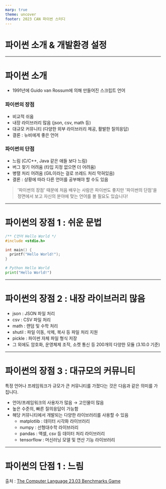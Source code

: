 ```yaml
---
marp: true
theme: uncover
footer: 2023 CAN 파이썬 스터디
---
```


<style>
  :root {
    font-size: 1.25rem;
  }
</style>

# 파이썬 소개 & 개발환경 설정

---

# 파이썬 소개

- 1991년에 Guido van Rossum에 의해 만들어진 스크립트 언어

### 파이썬의 장점

* 비교적 쉬움
* 내장 라이브러리 많음 (json, csv, math 등)
* 대규모 커뮤니티 (다양한 외부 라이브러리 제공, 활발한 질의응답)
* 결론 : 뉴비에게 좋은 언어

### 파이썬의 단점

* 느림 (C/C++, Java 같은 애들 보다 느림)
* 버그 찾기 어려움 (타입 지정 없으면 더 어려움)
* 병렬 처리 어려움 (GIL이라는 걸로 쓰레드 처리 막혀있음)
* 결론 : 상황에 따라 다른 언어를 공부해야 할 수도 있음

> '파이썬의 장점' 때문에 처음 배우는 사람은 파이썬도 좋지만
> '파이썬의 단점'을 정면에서 보고 자신의 분야에 맞는 언어를 볼 필요도 있습니다!

---

# 파이썬의 장점 1 : 쉬운 문법

```c
/** C언어 Hello World */
#include <stdio.h>

int main() {
  printf("Hello World!");
}
```

```python
# Python Hello World
print("Hello World!")
```

---

# 파이썬의 장점 2 : 내장 라이브러리 많음

* json : JSON 파일 처리
* csv : CSV 파일 처리
* math : 랜덤 및 수학 처리
* shutil : 파일 이동, 삭제, 복사 등 파일 처리 지원
* pickle : 파이썬 자체 파일 형식 저장
* 그 외에도 암호화, 운영체제 조작, 소켓 통신 등 200개의 다양한 모듈 (3.10.0 기준)

---

# 파이썬의 장점 3 : 대규모의 커뮤니티

특정 언어나 프레임워크가 규모가 큰 커뮤니티를 가졌다는 것은 다음과 같은 의미를 가집니다.

* 언어/프레임워크의 사용자가 많음 &rarr; 고인물이 많음
* 높은 수준의, 빠른 질의응답이 가능함
* 해당 커뮤니티에서 개발되는 다양한 라이브러리를 사용할 수 있음
  - matplotlib : 데이터 시각화 라이브러리
  - numpy : 선형대수학 라이브러리
  - pandas : 액셀, csv 등 데이터 처리 라이브러리
  - tensorflow : 머신러닝 모델 및 연산 기능 라이브러리

---

# 파이썬의 단점 1 : 느림



출처 : [The Computer Language 23.03 Benchmarks Game](https://benchmarksgame-team.pages.debian.net/benchmarksgame/fastest/python.html)